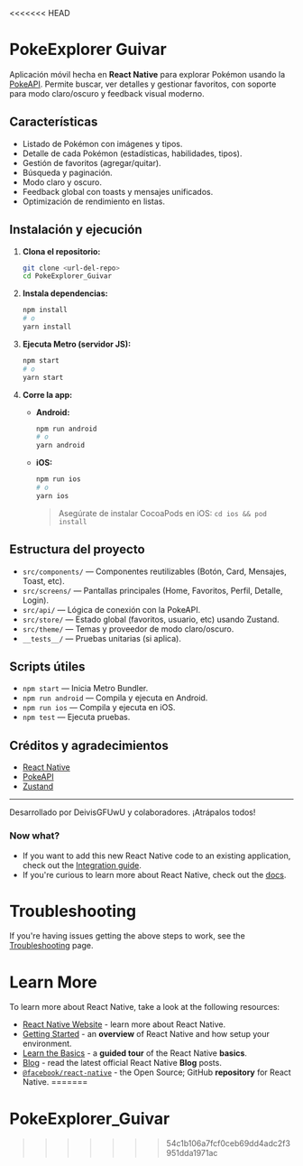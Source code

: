 <<<<<<< HEAD
# PokeExplorer Guivar

Aplicación móvil hecha en **React Native** para explorar Pokémon usando la [PokeAPI](https://pokeapi.co/). Permite buscar, ver detalles y gestionar favoritos, con soporte para modo claro/oscuro y feedback visual moderno.

## Características

- Listado de Pokémon con imágenes y tipos.
- Detalle de cada Pokémon (estadísticas, habilidades, tipos).
- Gestión de favoritos (agregar/quitar).
- Búsqueda y paginación.
- Modo claro y oscuro.
- Feedback global con toasts y mensajes unificados.
- Optimización de rendimiento en listas.

## Instalación y ejecución

1. **Clona el repositorio:**
	```sh
	git clone <url-del-repo>
	cd PokeExplorer_Guivar
	```

2. **Instala dependencias:**
	```sh
	npm install
	# o
	yarn install
	```

3. **Ejecuta Metro (servidor JS):**
	```sh
	npm start
	# o
	yarn start
	```

4. **Corre la app:**
	- **Android:**
	  ```sh
	  npm run android
	  # o
	  yarn android
	  ```
	- **iOS:**
	  ```sh
	  npm run ios
	  # o
	  yarn ios
	  ```
	  > Asegúrate de instalar CocoaPods en iOS: `cd ios && pod install`

## Estructura del proyecto

- `src/components/` — Componentes reutilizables (Botón, Card, Mensajes, Toast, etc).
- `src/screens/` — Pantallas principales (Home, Favoritos, Perfil, Detalle, Login).
- `src/api/` — Lógica de conexión con la PokeAPI.
- `src/store/` — Estado global (favoritos, usuario, etc) usando Zustand.
- `src/theme/` — Temas y proveedor de modo claro/oscuro.
- `__tests__/` — Pruebas unitarias (si aplica).

## Scripts útiles

- `npm start` — Inicia Metro Bundler.
- `npm run android` — Compila y ejecuta en Android.
- `npm run ios` — Compila y ejecuta en iOS.
- `npm test` — Ejecuta pruebas.

## Créditos y agradecimientos

- [React Native](https://reactnative.dev/)
- [PokeAPI](https://pokeapi.co/)
- [Zustand](https://github.com/pmndrs/zustand)

---

Desarrollado por DeivisGFUwU y colaboradores. ¡Atrápalos todos!

### Now what?

- If you want to add this new React Native code to an existing application, check out the [Integration guide](https://reactnative.dev/docs/integration-with-existing-apps).
- If you're curious to learn more about React Native, check out the [docs](https://reactnative.dev/docs/getting-started).

# Troubleshooting

If you're having issues getting the above steps to work, see the [Troubleshooting](https://reactnative.dev/docs/troubleshooting) page.

# Learn More

To learn more about React Native, take a look at the following resources:

- [React Native Website](https://reactnative.dev) - learn more about React Native.
- [Getting Started](https://reactnative.dev/docs/environment-setup) - an **overview** of React Native and how setup your environment.
- [Learn the Basics](https://reactnative.dev/docs/getting-started) - a **guided tour** of the React Native **basics**.
- [Blog](https://reactnative.dev/blog) - read the latest official React Native **Blog** posts.
- [`@facebook/react-native`](https://github.com/facebook/react-native) - the Open Source; GitHub **repository** for React Native.
=======
# PokeExplorer_Guivar
>>>>>>> 54c1b106a7fcf0ceb69dd4adc2f3951dda1971ac
